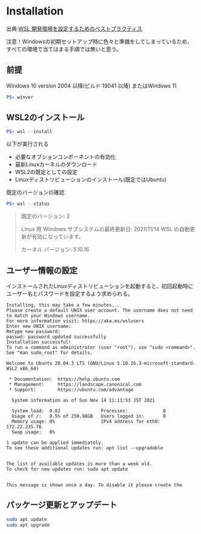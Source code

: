 # Installation

出典:[WSL 開発環境を設定するためのベストプラクティス](https://docs.microsoft.com/ja-jp/windows/wsl/setup/environment#set-up-your-linux-user-info)

注意！Windowsの初期セットアップ時に色々と準備をしてしまっているため、すべての環境で当てはまる手順では無いと思う。

## 前提

Windows 10 version 2004 以降(ビルド 19041 以降)
またはWindows 11

```PowerShell
PS> winver
```

## WSL2のインストール

```PowerShell
PS> wsl --install
```

以下が実行される

- 必要なオプションコンポーネントの有効化
- 最新Linuxカーネルのダウンロード
- WSL2の既定としての設定
- Linuxディストリビューションのインストール(既定ではUbuntu)

既定のバージョンの確認

```PowerShell
PS> wsl --status
```

>既定のバージョン: 2
>
>Linux 用 Windows サブシステムの最終更新日: 2021/11/14
>WSL の自動更新が有効になっています。
>
>カーネル バージョン: 5.10.16

## ユーザー情報の設定

インストールされたLinuxディストリビューションを起動すると、初回起動時にユーザー名とパスワードを設定するよう求められる。

```shell
Installing, this may take a few minutes...
Please create a default UNIX user account. The username does not need to match your Windows username.
For more information visit: https://aka.ms/wslusers
Enter new UNIX username:
Retype new password:
passwd: password updated successfully
Installation successful!
To run a command as administrator (user "root"), use "sudo <command>".
See "man sudo_root" for details.

Welcome to Ubuntu 20.04.3 LTS (GNU/Linux 5.10.16.3-microsoft-standard-WSL2 x86_64)

 * Documentation:  https://help.ubuntu.com
 * Management:     https://landscape.canonical.com
 * Support:        https://ubuntu.com/advantage

  System information as of Sun Nov 14 11:11:53 JST 2021

  System load:  0.02               Processes:             8
  Usage of /:   0.5% of 250.98GB   Users logged in:       0
  Memory usage: 0%                 IPv4 address for eth0: 172.22.235.76
  Swap usage:   0%

1 update can be applied immediately.
To see these additional updates run: apt list --upgradable


The list of available updates is more than a week old.
To check for new updates run: sudo apt update


This message is shown once a day. To disable it please create the
```

## パッケージ更新とアップデート

```Bash
sudo apt update
sudo apt upgrade
```
